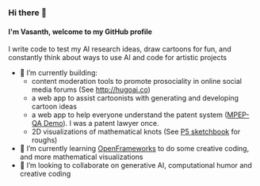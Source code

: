 ### Hi there :wave:

#### I'm Vasanth, welcome to my GitHub profile

I write code to test my AI research ideas, draw cartoons for fun, and constantly think about ways to use AI and code for artistic projects

- 🔭 I’m currently building:
  - content moderation tools to promote prosociality in online social media forums (See http://hugoai.co) 
  - a web app to assist cartoonists with generating and developing cartoon ideas
  - a web app to help everyone understand the patent system ([MPEP-QA Demo](https://huggingface.co/spaces/vsarathy/mpep-qa)). I was a patent lawyer once.
  - 2D visualizations of mathematical knots (See [P5 sketchbook](https://editor.p5js.org/vasanthsarathy/sketches/_P4ZcYfeS) for roughs)
- 🌱 I’m currently learning [OpenFrameworks](https://openframeworks.cc/) to do some creative coding, and more mathematical visualizations
- 👯 I’m looking to collaborate on generative AI, computational humor and creative coding 


<!--
**vasanthsarathy/vasanthsarathy** is a ✨ _special_ ✨ repository because its `README.md` (this file) appears on your GitHub profile.

Here are some ideas to get you started:

- 🔭 I’m currently working on building AI tools to promote prosociality in online social media forums 
- 🌱 I’m currently learning ...
- 👯 I’m looking to collaborate on ...
- 🤔 I’m looking for help with ...
- 💬 Ask me about ...
- 📫 How to reach me: ...
- 😄 Pronouns: ...
- ⚡ Fun fact: ...
-->
